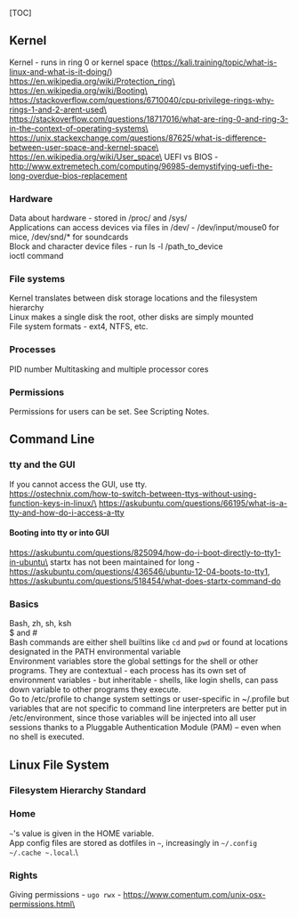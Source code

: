 [TOC]

## Kernel

Kernel - runs in ring 0 or kernel space (https://kali.training/topic/what-is-linux-and-what-is-it-doing/)\
https://en.wikipedia.org/wiki/Protection_ring\
https://en.wikipedia.org/wiki/Booting\
https://stackoverflow.com/questions/6710040/cpu-privilege-rings-why-rings-1-and-2-arent-used\
https://stackoverflow.com/questions/18717016/what-are-ring-0-and-ring-3-in-the-context-of-operating-systems\
https://unix.stackexchange.com/questions/87625/what-is-difference-between-user-space-and-kernel-space\
https://en.wikipedia.org/wiki/User_space\
UEFI vs BIOS - http://www.extremetech.com/computing/96985-demystifying-uefi-the-long-overdue-bios-replacement
### Hardware
Data about hardware - stored in /proc/ and /sys/\
Applications can access devices via files in /dev/ - /dev/input/mouse0 for mice, /dev/snd/* for soundcards\
Block and character device files - run ls -l /path_to_device\
ioctl command

### File systems
Kernel translates between disk storage locations and the filesystem hierarchy\
Linux makes a single disk the root, other disks are simply mounted\
File system formats - ext4, NTFS, etc.
### Processes
PID number
Multitasking and multiple processor cores

### Permissions

Permissions for users can be set. See Scripting Notes.

## Command Line

### tty and the GUI
If you cannot access the GUI, use tty.\
https://ostechnix.com/how-to-switch-between-ttys-without-using-function-keys-in-linux/\
https://askubuntu.com/questions/66195/what-is-a-tty-and-how-do-i-access-a-tty

#### Booting into tty or into GUI
https://askubuntu.com/questions/825094/how-do-i-boot-directly-to-tty1-in-ubuntu\
startx has not been maintained for long - https://askubuntu.com/questions/436546/ubuntu-12-04-boots-to-tty1, https://askubuntu.com/questions/518454/what-does-startx-command-do

### Basics
Bash, zh, sh, ksh\
$ and #\
Bash commands are either shell builtins like `cd` and `pwd` or found at locations designated in the PATH environmental variable\
Environment variables store the global settings for the shell or other programs. They are contextual - each process has its own set of environment variables - but inheritable - shells, like login shells, can pass down variable to other programs they execute.\
Go to /etc/profile to change system settings or user-specific in ~/.profile but variables that are not specific to command line interpreters are better put in /etc/environment, since those variables will be injected into all user sessions thanks to a Pluggable Authentication Module (PAM) – even when no shell is executed.

## Linux File System

### Filesystem Hierarchy Standard 
### Home
`~`'s value is given in the HOME variable.\
App config files are stored as dotfiles in `~`, increasingly in `~/.config ~/.cache ~.local`.\

### Rights
Giving permissions - `ugo rwx` - https://www.comentum.com/unix-osx-permissions.html\
